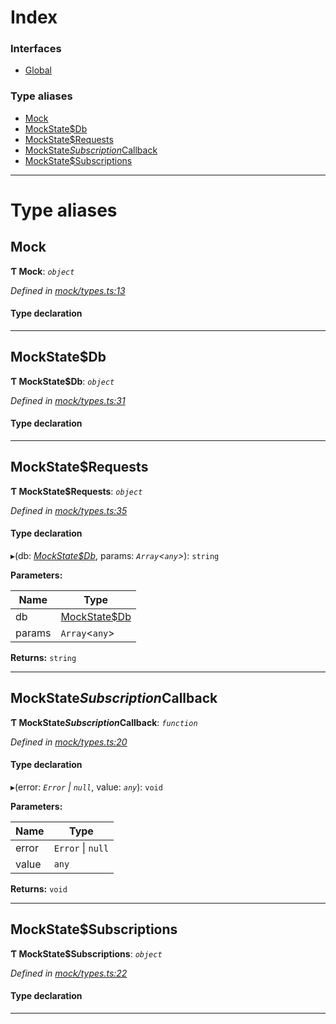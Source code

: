 

# Index

### Interfaces

* [Global](../interfaces/_mock_types_.global.md)

### Type aliases

* [Mock](_mock_types_.md#mock)
* [MockState$Db](_mock_types_.md#mockstate_db)
* [MockState$Requests](_mock_types_.md#mockstate_requests)
* [MockState$Subscription$Callback](_mock_types_.md#mockstate_subscription_callback)
* [MockState$Subscriptions](_mock_types_.md#mockstate_subscriptions)

---

# Type aliases

<a id="mock"></a>

##  Mock

**Ƭ Mock**: *`object`*

*Defined in [mock/types.ts:13](https://github.com/polkadot-js/api/blob/6771f99/packages/rpc-provider/src/mock/types.ts#L13)*

#### Type declaration

___
<a id="mockstate_db"></a>

##  MockState$Db

**Ƭ MockState$Db**: *`object`*

*Defined in [mock/types.ts:31](https://github.com/polkadot-js/api/blob/6771f99/packages/rpc-provider/src/mock/types.ts#L31)*

#### Type declaration

[index: `string`]: `Uint8Array`

___
<a id="mockstate_requests"></a>

##  MockState$Requests

**Ƭ MockState$Requests**: *`object`*

*Defined in [mock/types.ts:35](https://github.com/polkadot-js/api/blob/6771f99/packages/rpc-provider/src/mock/types.ts#L35)*

#### Type declaration

[index: `string`]: `function`

▸(db: *[MockState$Db](_mock_types_.md#mockstate_db)*, params: *`Array`<`any`>*): `string`

**Parameters:**

| Name | Type |
| ------ | ------ |
| db | [MockState$Db](_mock_types_.md#mockstate_db) |
| params | `Array`<`any`> |

**Returns:** `string`

___
<a id="mockstate_subscription_callback"></a>

##  MockState$Subscription$Callback

**Ƭ MockState$Subscription$Callback**: *`function`*

*Defined in [mock/types.ts:20](https://github.com/polkadot-js/api/blob/6771f99/packages/rpc-provider/src/mock/types.ts#L20)*

#### Type declaration
▸(error: *`Error` \| `null`*, value: *`any`*): `void`

**Parameters:**

| Name | Type |
| ------ | ------ |
| error | `Error` \| `null` |
| value | `any` |

**Returns:** `void`

___
<a id="mockstate_subscriptions"></a>

##  MockState$Subscriptions

**Ƭ MockState$Subscriptions**: *`object`*

*Defined in [mock/types.ts:22](https://github.com/polkadot-js/api/blob/6771f99/packages/rpc-provider/src/mock/types.ts#L22)*

#### Type declaration

[index: `string`]: `object`

___

